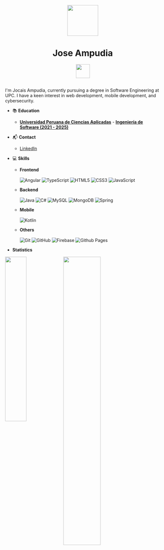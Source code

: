 <div align="center">
  <img src="https://github.com/Anmol-Baranwal/Cool-GIFs-For-GitHub/assets/74038190/b3fef2db-e671-4610-bb84-1d65533dc5fb" width="100">
  <h1>Jose Ampudia</h1><img src="https://user-images.githubusercontent.com/74038190/214644152-52f47eb3-5e31-4f47-8758-05c9468d5596.gif" width="45">
<br><br>

</div>

<!--
**IsaacAmp24/IsaacAmp24** is a ✨ _special_ ✨ repository because its `README.md` (this file) appears on your GitHub profile.

Here are some ideas to get you started:

- 🔭 I’m currently working on ...
- 🌱 I’m currently learning ...
- 👯 I’m looking to collaborate on ...
- 🤔 I’m looking for help with ...
- 💬 Ask me about ...
- 📫 How to reach me: ...
- 😄 Pronouns: ...
- ⚡ Fun fact: ...
-->

I'm Jocais Ampudia, currently pursuing a degree in Software Engineering at UPC. I have a keen interest in web development, mobile development, and cybersecurity.

- 📚 **Education**

  - **[Universidad Peruana de Ciencias Aplicadas](https://www.upc.edu.pe)** - **[Ingeniería de Software (2021 - 2025)](https://pregrado.upc.edu.pe/facultad-de-ingenieria/ingenieria-de-software/)**

- 📬 **Contact**

  - [LinkedIn](https://www.linkedin.com/in/jose-ampudia-6b7899274/)

- 💻 **Skills**
  - **Frontend** <br><br>
     ![Angular](https://img.shields.io/badge/angular-%23DD0031.svg?style=for-the-badge&logo=angular&logoColor=white)
     ![TypeScript](https://img.shields.io/badge/typescript-%23007ACC.svg?style=for-the-badge&logo=typescript&logoColor=white)
     ![HTML5](https://img.shields.io/badge/html5-%23E34F26.svg?style=for-the-badge&logo=html5&logoColor=white)
     ![CSS3](https://img.shields.io/badge/css3-%231572B6.svg?style=for-the-badge&logo=css3&logoColor=white)
     ![JavaScript](https://img.shields.io/badge/javascript-%23323330.svg?style=for-the-badge&logo=javascript&logoColor=%23F7DF1E)

  - **Backend** <br><br>
     ![Java](https://img.shields.io/badge/java-%23ED8B00.svg?style=for-the-badge&logo=openjdk&logoColor=white)
     ![C#](https://img.shields.io/badge/c%23-%23239120.svg?style=for-the-badge&logo=csharp&logoColor=white)
     ![MySQL](https://img.shields.io/badge/mysql-4479A1.svg?style=for-the-badge&logo=mysql&logoColor=white)
     ![MongoDB](https://img.shields.io/badge/MongoDB-%234ea94b.svg?style=for-the-badge&logo=mongodb&logoColor=white)
     ![Spring](https://img.shields.io/badge/spring-%236DB33F.svg?style=for-the-badge&logo=spring&logoColor=white)
    
  - **Mobile** <br><br>
     ![Kotlin](https://img.shields.io/badge/kotlin-%237F52FF.svg?style=for-the-badge&logo=kotlin&logoColor=white)

  - **Others** <br><br>
    ![Git](https://img.shields.io/badge/git-%23F05033.svg?style=for-the-badge&logo=git&logoColor=white)
    ![GitHub](https://img.shields.io/badge/github-%23121011.svg?style=for-the-badge&logo=github&logoColor=white)
    ![Firebase](https://img.shields.io/badge/firebase-%23039BE5.svg?style=for-the-badge&logo=firebase)
    ![Github Pages](https://img.shields.io/badge/github%20pages-121013?style=for-the-badge&logo=github&logoColor=white)


- **Statistics**
    
<div>
  <img src="https://github-readme-stats.vercel.app/api/top-langs/?username=IsaacAmp24&layout=compact&theme=tokyonight" align="left" width="37%">
  <img src="https://github-readme-stats.vercel.app/api?username=IsaacAmp24&show_icons=true&theme=tokyonight&rank_icon=github" align="left" width="49%">
</div>
